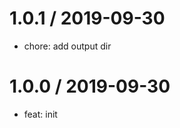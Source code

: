 
1.0.1 / 2019-09-30
==================

  * chore: add output dir

1.0.0 / 2019-09-30
==================

  * feat: init
